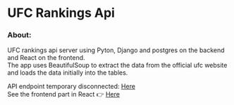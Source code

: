 # UFC Rankings Api

### About:<br />
UFC rankings api server using Pyton, Django and postgres on the backend and React on the frontend. <br />
The app uses BeautifulSoup to extract the data from the official ufc website and loads the data initially into the tables.

API endpoint temporary disconnected: [Here](http://ec2-18-225-28-103.us-east-2.compute.amazonaws.com:8000/) <br />
See the frontend part in React 👉 [Here](https://github.com/Azamat-Shogen/ufc_rankings_client)
